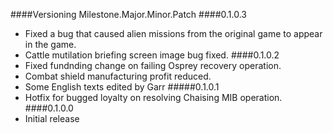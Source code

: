 ####Versioning
Milestone.Major.Minor.Patch
####0.1.0.3
- Fixed a bug that caused alien missions from the original game to appear in the game.
- Cattle mutilation briefing screen image bug fixed.
####0.1.0.2
- Fixed fundnding change on failing Osprey recovery operation.
- Combat shield manufacturing profit reduced.
- Some English texts edited by Garr
#####0.1.0.1
- Hotfix for bugged loyalty on resolving Chaising MIB operation.
####0.1.0.0 
- Initial release